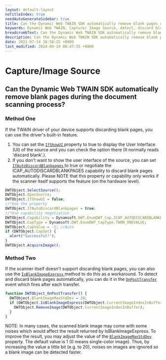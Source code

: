 ```yaml
---
layout: default-layout
noTitleIndex: true
needAutoGenerateSidebar: true
title: Can the Dynamic Web TWAIN SDK automatically remove blank pages during the document scanning process?
keywords: Dynamic Web TWAIN, Capture/ Image Source, detect, discard blank pages
breadcrumbText: Can the Dynamic Web TWAIN SDK automatically remove blank pages during the document scanning process?
description: Can the Dynamic Web TWAIN SDK automatically remove blank pages during the document scanning process?
date: 2021-07-14 18:58:25 +0800
last_modified: 2024-09-19 08:47:35 +0800
---
```


# Capture/Image Source

## Can the Dynamic Web TWAIN SDK automatically remove blank pages during the document scanning process?

### Method One

If the TWAIN driver of your device supports discarding blank pages, you can use the driver's built-in feature.

1. You can set the [ `IfShowUI` ](/_articles/info/api/WebTwain_Acquire.md#ifshowui) property to true to display the User Interface (UI) of the source and you can check the option there (It normally reads 'discard blank'.).
2. If you don't want to show the user interface of the source, you can set [ `IfAutoDiscardBlankpages` ](/_articles/info/api/WebTwain_Acquire.md#ifautodiscardblankpages) to true or negotiate the ICAP_AUTODISCARDBLANKPAGES capability to discard blank pages automatically. Please NOTE that this property or capability only works if the scanner itself supports the feature (on the hardware level).

```javascript
DWTObject.SelectSource();
DWTObject.OpenSource;
DWTObject.IfShowUI = false;
//*Use the property
DWTObject.IfAutoDiscardBlankpages = true;
//*Use capability negotiation
DWTObject.Capability = Dynamsoft.DWT.EnumDWT_Cap.ICAP_AUTODISCARDBLANKPAGES;
DWTObject.CapType = Dynamsoft.DWT.EnumDWT_CapType.TWON_ONEVALUE;
DWTObject.CapValue = -1; //Auto
if (DWTObject.CapSet) {
  alert("Successful!");
}
DWTObject.AcquireImage();
```

### Method Two

If the scanner itself doesn't support discarding blank pages, you can also use the [ `IsBlankImageExpress` ](/_articles/info/api/WebTwain_Buffer.md#isblankimageexpress) method to do this as a workaround. To detect and discard blank pages automatically, you can do it in the [ `OnPostTransfer` ](/_articles/info/api/WebTwain_Acquire.md#onposttransfer) event which fires after each transfer.

```javascript
function DWTObject_OnPostTransfer() {
  DWTObject.BlankImageMaxStdDev = 20;
  if (DWTObject.IsBlankImageExpress(DWTObject.CurrentImageIndexInBuffer)) {
    DWTObject.RemoveImage(DWTObject.CurrentImageIndexInBuffer);
  }
}
```

NOTE: In many cases, the scanned blank image may come with some noises which would affect the result returned by IsBlankImageExpress. To improve the result, you may adjust the value of the [ `BlankImageMaxStdDev` ](/_articles/info/api/WebTwain_Buffer.md#blankimagemaxstddev) property. The default value is 1 (0 means single-color image). Thus, by increasing the value a little bit (e.g. to 20), noises on images are ignored so a blank image can be detected faster.
